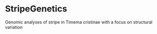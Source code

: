 # StripeGenetics
Genomic analyses of stripe in Timema cristinae with a focus on structural variation
